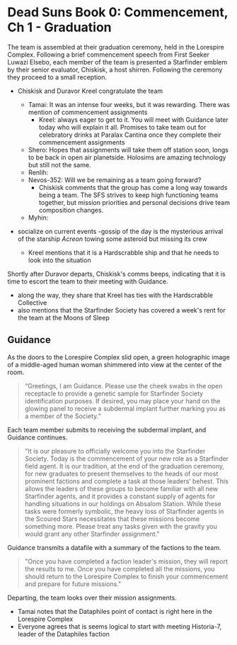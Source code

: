 # Dead Suns Book 0: Commencement, Ch 1 - Graduation

The team is assembled at their graduation ceremony, held in the Lorespire Complex. Following a brief commencement speech from First Seeker Luwazi Elsebo, each member of the team is presented a Starfinder emblem by their senior evaluator, Chiskisk, a host shirren. Following the ceremony they proceed to a small reception.
- Chiskisk and Duravor Kreel congratulate the team
  - Tamai: It was an intense four weeks, but it was rewarding. There was mention of commencement assignments
    - Kreel: always eager to get to it. You will meet with Guidance later today who will explain it all. Promises to take team out for celebratory drinks at Paralax Cantina once they complete their commencement assignments
  - Shero: Hopes that assignments will take them off station soon, longs to be back in open air planetside. Holosims are amazing technology but still not the same.
  - Renlih:
  - Nevos-352: Will we be remaining as a team going forward?
    - Chiskisk comments that the group has come a long way towards being a team. The SFS strives to keep high functioning teams together, but mission priorities and personal decisions drive team composition changes.
  - Myhin: 

- socialize on current events -gossip of the day is the mysterious arrival of the starship *Acreon* towing some asteroid but missing its crew
  - Kreel mentions that it is a Hardscrabble ship and that he needs to look into the situation

Shortly after Duravor departs, Chiskisk's comms beeps, indicating that it is time to escort the team to their meeting with Guidance.
- along the way, they share that Kreel has ties with the Hardscrabble Collective
- also mentions that the Starfinder Society has covered a week's rent for the team at the Moons of Sleep

## Guidance

As the doors to the Lorespire Complex slid open, a green holographic image of a middle-aged human woman shimmered into view at the center of the room.
> “Greetings, I am Guidance. Please use the cheek swabs in the open receptacle to provide a genetic sample for Starfinder Society identification purposes. If desired, you may place your hand on the glowing panel to receive a subdermal implant further marking you as a member of the Society.”

Each team member submits to receiving the subdermal implant, and Guidance continues.
> "It is our pleasure to officially welcome you into the Starfinder Society. Today is the commencement of your new role as a Starfinder field agent. It is our tradition, at the end of the graduation ceremony, for new graduates to present themselves to the heads of our most prominent factions and complete a task at those leaders’ behest. This allows the leaders of these groups to become familiar with all new Starfinder agents, and it provides a constant supply of agents for handling situations in our holdings on Absalom Station. While these tasks were formerly symbolic, the heavy loss of Starfinder agents in the Scoured Stars necessitates that these missions become something more. Please treat any tasks given with the gravity you would grant any other Starfinder assignment.”

Guidance transmits a datafile with a summary of the factions to the team.

> "Once you have completed a faction leader's mission, they will report the results to me. Once you have completed all the missions, you should return to the Lorespire Complex to finish your commencement and prepare for future missions."

Departing, the team looks over their mission assignments.
- Tamai notes that the Dataphiles point of contact is right here in the Lorespire Complex
- Everyone agrees that is seems logical to start with meeting Historia-7, leader of the Dataphiles faction
